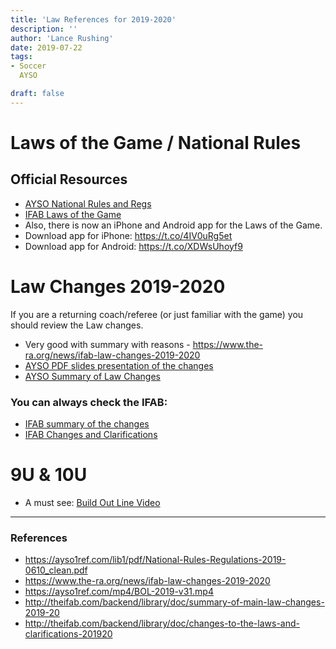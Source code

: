 ```yaml
---
title: 'Law References for 2019-2020'
description: ''
author: 'Lance Rushing'
date: 2019-07-22
tags: 
- Soccer
  AYSO

draft: false
---
```


# Laws of the Game / National Rules

## Official Resources

* [AYSO National Rules and Regs](//static.lancerushing.com/soccer/2019/National-Rules-Regulations-2019-0610_clean.pdf)
* [IFAB Laws of the Game](//static.lancerushing.com/soccer/2019/103202_200519_LotG_201920_EN_SinglePage.pdf)
*  Also, there is now an iPhone and Android app for the Laws of the Game.
 * Download app for iPhone: https://t.co/4IV0uRg5et
 * Download app for Android: https://t.co/XDWsUhoyf9

# Law Changes 2019-2020
If you are a returning coach/referee (or just familiar with the game) you should review the Law changes.

* Very good with summary with reasons - https://www.the-ra.org/news/ifab-law-changes-2019-2020
* [AYSO PDF slides presentation of the changes](//static.lancerushing.com/soccer/2019/Law_changes_2019-20_07-18-19.pdf)
* [AYSO Summary of Law Changes](//static.lancerushing.com/soccer/2019/Summary_of_2019-20_Law_changes_6-25-19.pdf)

### You can always check the IFAB:

* [IFAB summary of the changes](//static.lancerushing.com/soccer/2019/111531_110319_IFAB_LoG_at_a_Glance.pdf)
* [IFAB Changes and Clarifications](//static.lancerushing.com/soccer/2019/171520_110319_IFAB_LoG_changes_and_clarifications.pdf)


# 9U & 10U 

* A must see: [Build Out Line Video](//static.lancerushing.com/soccer/2019/BOL-2019-v31.mp4)

----

### References
* https://ayso1ref.com/lib1/pdf/National-Rules-Regulations-2019-0610_clean.pdf
* https://www.the-ra.org/news/ifab-law-changes-2019-2020
* https://ayso1ref.com/mp4/BOL-2019-v31.mp4
* http://theifab.com/backend/library/doc/summary-of-main-law-changes-2019-20
* http://theifab.com/backend/library/doc/changes-to-the-laws-and-clarifications-201920
